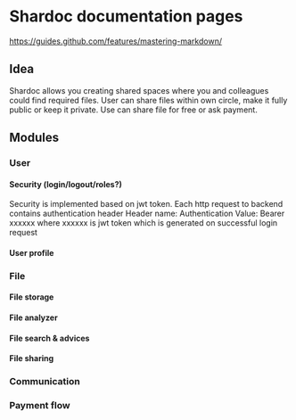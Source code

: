 # Shardoc documentation pages

https://guides.github.com/features/mastering-markdown/

## Idea
Shardoc allows you creating shared spaces 
where you and colleagues could find required
files.
User can share files within own circle,
 make it fully public or keep it private.
Use can share file for free or ask payment.

## Modules

### User

#### Security (login/logout/roles?)

Security is implemented based on jwt token.
Each http request to backend 
contains authentication header
Header name: Authentication
Value: Bearer xxxxxx
where xxxxxx is jwt token 
which is generated on successful 
login request


#### User profile

### File

#### File storage

#### File analyzer

#### File search & advices

#### File sharing

### Communication

### Payment flow
